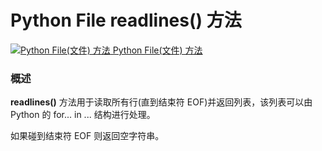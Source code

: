 Python File readlines() 方法
==========================

 [![Python File(文件) 方法](../images/up.gif)
 Python File(文件) 方法](file-methods.html)


  ### 概述

 **readlines()** 方法用于读取所有行(直到结束符 EOF)并返回列表，该列表可以由 Python 的 for... in ... 结构进行处理。

 如果碰到结束符 EOF 则返回空字符串。